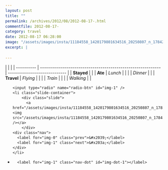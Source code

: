 ```yaml
---
layout: post
title: ""
permalink: /archives/2012/08/2012-08-17-.html
commentfile: 2012-08-17-
category: travel
date: 2012-08-17 06:28:00
image: "/assets/images/insta/11184558_1420179801634516_20250807_n_17842707544047535.jpg"
excerpt: |
  
---
```


|            |                                                              |
| ---------- | ------------------------------------------------------------ | ----------------------------- |
| **Stayed** |  |
| **Ate**    | _Lunch_                                                      |          |
|            | _Dinner_                                                     |          |
| **Travel** | _Flying_                                                     |          |
|            | _Train_                                                      |          |
|            | _Walking_                                                    |          |





<ul class="slides">

    <input type="radio" name="radio-btn" id="img-1" />
    <li class="slide-container">
        <div class="slide">
          <a href="/assets/images/insta/11184558_1420179801634516_20250807_n_17842707544047535.jpg"><img src="/assets/images/insta/11184558_1420179801634516_20250807_n_17842707544047535.jpg" /></a>
        </div>
    <div class="nav">
      <label for="img-0" class="prev">&#x2039;</label>
      <label for="img-1" class="next">&#x203a;</label>
    </div>
    </li>
			
<li class="nav-dots">

      <label for="img-1" class="nav-dot" id="img-dot-1"></label>

</li>
</ul>        
             

		